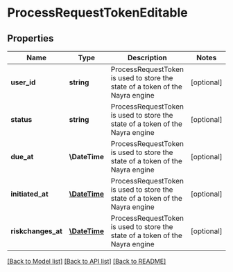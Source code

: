 # ProcessRequestTokenEditable

## Properties
Name | Type | Description | Notes
------------ | ------------- | ------------- | -------------
**user_id** | **string** | ProcessRequestToken is used to store the state of a token of the Nayra engine | [optional] 
**status** | **string** | ProcessRequestToken is used to store the state of a token of the Nayra engine | [optional] 
**due_at** | **\DateTime** | ProcessRequestToken is used to store the state of a token of the Nayra engine | [optional] 
**initiated_at** | [**\DateTime**](\DateTime.md) | ProcessRequestToken is used to store the state of a token of the Nayra engine | [optional] 
**riskchanges_at** | [**\DateTime**](\DateTime.md) | ProcessRequestToken is used to store the state of a token of the Nayra engine | [optional] 

[[Back to Model list]](../README.md#documentation-for-models) [[Back to API list]](../README.md#documentation-for-api-endpoints) [[Back to README]](../README.md)


